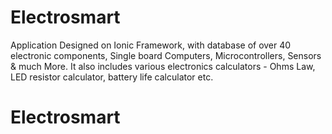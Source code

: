# Electrosmart
Application Designed on Ionic Framework, with database of over 40 electronic components, Single board Computers, Microcontrollers, Sensors & much More. It also includes various electronics calculators - Ohms Law, LED resistor calculator, battery life calculator etc.  
# Electrosmart

